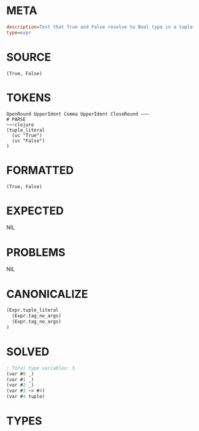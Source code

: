 # META
~~~ini
description=Test that True and False resolve to Bool type in a tuple
type=expr
~~~
# SOURCE
~~~roc
(True, False)
~~~
# TOKENS
~~~text
OpenRound UpperIdent Comma UpperIdent CloseRound ~~~
# PARSE
~~~clojure
(tuple_literal
  (uc "True")
  (uc "False")
)
~~~
# FORMATTED
~~~roc
(True, False)
~~~
# EXPECTED
NIL
# PROBLEMS
NIL
# CANONICALIZE
~~~clojure
(Expr.tuple_literal
  (Expr.tag_no_args)
  (Expr.tag_no_args)
)
~~~
# SOLVED
~~~clojure
; Total type variables: 5
(var #0 _)
(var #1 _)
(var #2 _)
(var #3 -> #4)
(var #4 tuple)
~~~
# TYPES
~~~roc
~~~
